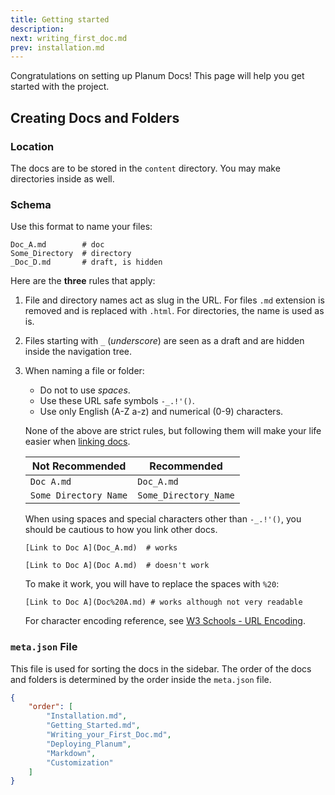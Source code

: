 ```yaml
---
title: Getting started
description:
next: writing_first_doc.md
prev: installation.md
---
```


Congratulations on setting up Planum Docs! This page will help you get started with the project.

## Creating Docs and Folders

### Location

The docs are to be stored in the `content` directory. You may make directories inside as well.

### Schema

Use this format to name your files:

```text
Doc_A.md        # doc
Some_Directory  # directory
_Doc_D.md       # draft, is hidden
```

Here are the **three** rules that apply:

1. File and directory names act as slug in the URL. For files `.md` extension is removed and is replaced with `.html`. For directories, the name is used as is.
2. Files starting with `_` (_underscore_) are seen as a draft and are hidden inside the navigation tree.
3. When naming a file or folder:

   - Do not to use _spaces_.
   - Use these URL safe symbols `-_.!'()`.
   - Use only English (A-Z a-z) and numerical (0-9) characters.

   None of the above are strict rules, but following them will make your life easier when [linking docs](/Writing_your_First_Doc.html#linking-other-docs).

   | Not Recommended       | Recommended           |
   | --------------------- | --------------------- |
   | `Doc A.md`            | `Doc_A.md`            |
   | `Some Directory Name` | `Some_Directory_Name` |

   When using spaces and special characters other than `-_.!'()`, you should be cautious to how you link other docs.

   ```markdown_good
   [Link to Doc A](Doc_A.md)  # works
   ```

   ```markdown_bad
   [Link to Doc A](Doc A.md)  # doesn't work
   ```

   To make it work, you will have to replace the spaces with `%20`:

   ```markdown_good
   [Link to Doc A](Doc%20A.md) # works although not very readable
   ```

   For character encoding reference, see [W3 Schools - URL Encoding](https://www.w3schools.com/tags/ref_urlencode.ASP).

### `meta.json` File

This file is used for sorting the docs in the sidebar. The order of the docs and folders is determined by the order inside the `meta.json` file.

```json title="content/meta.json"
{
	"order": [
		"Installation.md",
		"Getting_Started.md",
		"Writing_your_First_Doc.md",
		"Deploying_Planum",
		"Markdown",
		"Customization"
	]
}
```
